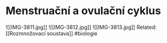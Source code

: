 # Menstruační a ovulační cyklus
![[IMG-3811.jpg]]
![[IMG-3812.jpg]]
![[IMG-3813.jpg]]
Related: [[Rozmnožovací soustava]]
#biologie 